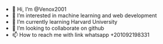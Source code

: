 - 👋 Hi, I’m @Venox2001
- 👀 I’m interested in machine learning and web development 
- 🌱 I’m currently learning Harvard University
- 💞️ I’m looking to collaborate on github
- 📫 How to reach me with link whatsapp +201092198331
  

<!---
Venox2001/Venox2001 is a ✨ special ✨ repository because its `README.md` (this file) appears on your GitHub profile.
You can click the Preview link to take a look at your changes.
--->
